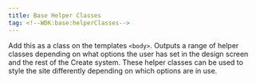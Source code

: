 ```yaml
---
title: Base Helper Classes
tag: <!--WDK:base:helperClasses-->
---
```


Add this as a class on the templates `<body>`. Outputs a range of helper classes depending on what options the user has set in the design screen and the rest of the Create system. These helper classes can be used to style the site differently depending on which options are in use. 